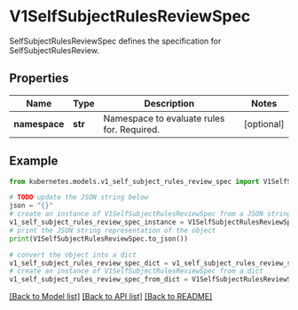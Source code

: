 # V1SelfSubjectRulesReviewSpec

SelfSubjectRulesReviewSpec defines the specification for SelfSubjectRulesReview.

## Properties

Name | Type | Description | Notes
------------ | ------------- | ------------- | -------------
**namespace** | **str** | Namespace to evaluate rules for. Required. | [optional] 

## Example

```python
from kubernetes.models.v1_self_subject_rules_review_spec import V1SelfSubjectRulesReviewSpec

# TODO update the JSON string below
json = "{}"
# create an instance of V1SelfSubjectRulesReviewSpec from a JSON string
v1_self_subject_rules_review_spec_instance = V1SelfSubjectRulesReviewSpec.from_json(json)
# print the JSON string representation of the object
print(V1SelfSubjectRulesReviewSpec.to_json())

# convert the object into a dict
v1_self_subject_rules_review_spec_dict = v1_self_subject_rules_review_spec_instance.to_dict()
# create an instance of V1SelfSubjectRulesReviewSpec from a dict
v1_self_subject_rules_review_spec_from_dict = V1SelfSubjectRulesReviewSpec.from_dict(v1_self_subject_rules_review_spec_dict)
```
[[Back to Model list]](../README.md#documentation-for-models) [[Back to API list]](../README.md#documentation-for-api-endpoints) [[Back to README]](../README.md)


